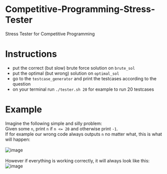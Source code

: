 # Competitive-Programming-Stress-Tester
Stress Tester for Competitive Programming

# Instructions
- put the correct (but slow) brute force solution on ``brute_sol``
- put the optimal (but wrong) solution on ``optimal_sol``
- go to the ``testcase_generator`` and print the testcases according to the question
- on your terminal run ``./tester.sh 20`` for example to run 20 testcases

# Example
Imagine the following simple and silly problem: <br>
Given some ``n``, print ``n`` if ``n <= 20`` and otherwise print ``-1``. <br>
If for example our wrong code always outputs ``n`` no matter what, this is what will happen: <br>
<br>
![image](https://github.com/Avuvos/CP-Stress-Tester/assets/92464368/723615c5-129a-41e4-ab67-6f7be2e7c0c2)
<br>
<br>
However if everything is working correctly, it will always look like this: <br>
![image](https://github.com/Avuvos/CP-Stress-Tester/assets/92464368/04c8a22b-60d1-463a-accc-0329e4972e5d)

